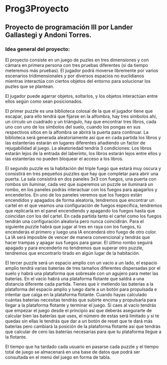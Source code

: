# Prog3Proyecto

## Proyecto de programación III por Lander Gallastegi y Andoni Torres.

### Idea general del proyecto:

El proyecto consiste en un juego de puzles en tres dimensiones y con cámara en primera persona con tres pruebas diferentes (si da tiempo meteremos más pruebas). El jugador podrá moverse libremente por varios escenarios tridimensionales y por diversos espacios no euclidianos mientras interactúa con ciertos objetos del entorno para solucionar los puzles que se plantean.

El jugador puede agarrar objetos, soltarlos, y los objetos interactúan entre ellos según como sean posicionados. 

El primer puzzle es una biblioteca colosal de la que el jugador tiene que escapar, para ello tendrá que fijarse en la alfombra, hay tres símbolos ahí, un círculo un cuadrado y un triángulo, hay que encontrar tres libros, cada uno con uno de los símbolos del suelo, cuando los pongas en sus respectivos sitios en la alfombra se abrirá la puerta para continuar. La biblioteca será generada aleatoriamente así que en cada partida los libros y las estanterías estarán en lugares diferentes añadiendo un factor de rejugabilidad al juego.
La aleatoriedad tendría 3 condiciones: Los libros estarán lejos de la entrada del laberinto, los libros estarán lejos entre ellos y las estanterías no pueden bloquear el acceso a los libros.

El segundo puzzle es la habitación del triple fuego que estará muy oscura y consistirá en tres pequeños puzzles que hay que completar para abrir una puerta. La sala consistirá en dos paneles 3x3 con fuegos, una puerta con rombos sin iluminar, cada vez que superemos un puzzle se iluminará un rombo, en los paneles podrás interactuar con los fuegos para apagarlos y encenderlos. En uno de los paneles veremos que los fuegos están encendidos y apagados de forma aleatoria, tendremos que encontrar un cartel en el que veamos una configuración de fuegos específica, tendremos que replicarla en el panel encendiendo y apagando los fuegos hasta que coincidan con los del cartel. En cada partida tanto el cartel como los fuegos tendrán una configuración aleatoria pero nunca coincidirán. Para el siguiente puzzle habrá que jugar al tres en raya con los fuegos, tú encenderás el primero y luego una IA encenderá otro fuego de otro color. La IA será imposible de vencer de manera convencional y tendrás que hacer trampas y apagar sus fuegos para ganar. El último rombo seguirá apagado y para encenderlo no tendremos que superar otro puzzle, tendremos que encontrarlo tirado en algún lugar de la habitación.

El tercer puzzle será un espacio amplio con un vacío a un lado, el espacio amplio tendrá varias baterías de tres tamaños diferentes dispersadas por el suelo y habrá una plataforma que sobresale con un agujero para meter las baterías. En el vacío habrá una plataforma flotante que saldrá a una distancia diferente cada partida. Tienes que ir metiendo las baterías a la plataforma del espacio amplio y luego darle a un botón para propulsada e intentar que caiga en la plataforma flotante. Cuando hayas calculado cuántas baterías necesitas tendrás que subirte encima y propulsarla para llegar a la plataforma flotante y terminar el juego. Si caes al vacío tendrás que empezar el juego desde el principio así que deberás asegurarte de calcular bien las baterías que uses, el número de estas será limitado y si te quedas sin ellas le tendrás que dar a un botón de reset que te dará más baterías pero cambiará la posición de la plataforma flotante así que tendrás que calcular de cero las baterías necesarias para que tu plataforma llegue a la flotante.

El tiempo que ha tardado cada usuario en pasarse cada puzzle y el tiempo total de juego se almacenará en una base de datos que podrá ser consultada en el menú del juego en forma de tabla.


